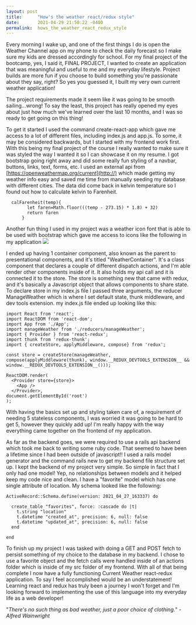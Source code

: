 ```yaml
---
layout: post
title:      "How's the weather react/redux style"
date:       2021-04-29 21:50:22 -0400
permalink:  hows_the_weather_react_redux_style
---
```



Every morning I wake up, and one of the first things I do is open the Weather Channel app on my phone to check the daily forecast so I make sure my kids are dressed accordingly for school. For my final project of the bootcamp, yes, I said it, FINAL PROJECT, I wanted to create an application that was meaningful and useful to me and my everyday lifestyle. Project builds are more fun if you choose to build something you're passionate about they say, right? So yes you guessed it, I built my very own current weather application!

The project requirements made it seem like it was going to be smooth sailing...wrong! To say the least, this project has really opened my eyes about just how much we've learned over the last 10 months, and I was so ready to get going on this thing! 

To get it started I used the command create-react-app which gave me access to a lot of different files, including index.js and app.js.  To some, it may be considered backwards, but I started with my frontend work first. With this being my final project of the course I really wanted to make sure it was styled the way I wanted it so I can showcase it on my resume. I got bootstrap going right away and did some really fun styling of a navbar, buttons, links, text, forms, etc. I used an external api from [https://openweathermap.org/current](http://) which made getting my weather info easy and saved me time from manually seeding my database with different cities. The data did come back in kelvin temperature so I found out how to calculate kelvin to Farenheit. 
```
  calFarenheit(temp){
        let faren=Math.floor(((temp - 273.15) * 1.8) + 32)
        return faren
      }
```
Another fun thing I used in my project was a weather icon font that is able to be used with bootstrap which gave me access to icons like the following in my application
 ![](https://camo.githubusercontent.com/91fd4b7a52c88bca80c99267c5189b910fcf176d2067a2917f7b55ccdece3b7d/687474703a2f2f692e696d6775722e636f6d2f586d5a573271332e706e67)
 
 I ended up having 1 container component, also known as the parent to presentational components, and it's titled "WeatherContainer". It's a class component that declares a couple of different dispatch actions, and I'm able render other components inside of it.  It also  holds my api call  and it is connected it to the store.  The store is something new that came with redux, and it's basically a Javascript object that allows components to share state. To declare store in my index.js file  I passed three arguments, the reducer ManageWeather which is where I set default state, thunk middleware, and dev tools extension. my index.js file ended up looking like this:

```
import React from 'react';
import ReactDOM from 'react-dom';
import App from './App';
import manageWeather from './reducers/manageWeather';
import { Provider } from 'react-redux';
import thunk from 'redux-thunk';
import { createStore, applyMiddleware, compose} from 'redux';

const store = createStore(manageWeather, compose(applyMiddleware(thunk), window.__REDUX_DEVTOOLS_EXTENSION__ && window.__REDUX_DEVTOOLS_EXTENSION__()));

ReactDOM.render(
  <Provider store={store}>
    <App />
  </Provider>,
document.getElementById('root')
);
```
 
 With having the basics set up and styling taken care of,  a requirement of needing  5 stateless components, I was worried it was going to be hard to get 5, however they quickly add up! I'm really happy with the way everything came together on the frontend of my application.

As far as the backend goes, we were required to use a rails api backend which took me back to writing some ruby code. That seemed to have been a lifetime since I had been outside of javascript!! I used a rails model generator  and the command rails new to get my backend file structure set up. I kept the backend of my project very simple. So simple in fact that I only had one model! Yep, no relationships between models and it helped keep my code nice and clean.  I have a "favorite" model which has one single attribute of location. My schema looked like the following:

```
ActiveRecord::Schema.define(version: 2021_04_27_163337) do

  create_table "favorites", force: :cascade do |t|
    t.string "location"
    t.datetime "created_at", precision: 6, null: false
    t.datetime "updated_at", precision: 6, null: false
  end

end
```

To finish up my project I was tasked with doing a GET and POST fetch to persist something of my choice to the database in my backend. I chose to use a favorite object and the fetch calls were handled inside of an actions folder which is inside of my src folder of my frontend. With all of that being complete I now have a fully functioning Current Weather react-redux application. To say I feel accomplished would be an understatement! Learning react and redux has truly been a journey I won't forget and I'm looking forward to implementing the use of this language into my everyday life as a web developer!


"*There's no such thing as bad weather, just a poor choice of clothing.*" - *Alfred Wainwright*



